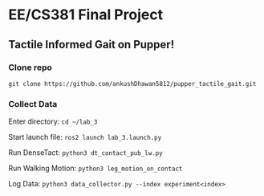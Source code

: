 # EE/CS381 Final Project
## Tactile Informed Gait on Pupper!

### Clone repo
`git clone https://github.com/ankushDhawan5812/pupper_tactile_gait.git`

### Collect Data
Enter directory: `cd ~/lab_3`

Start launch file: `ros2 launch lab_3.launch.py`

Run DenseTact: `python3 dt_contact_pub_lw.py`

Run Walking Motion: `python3 leg_motion_on_contact`

Log Data: `python3 data_collector.py --index experiment<index>`
